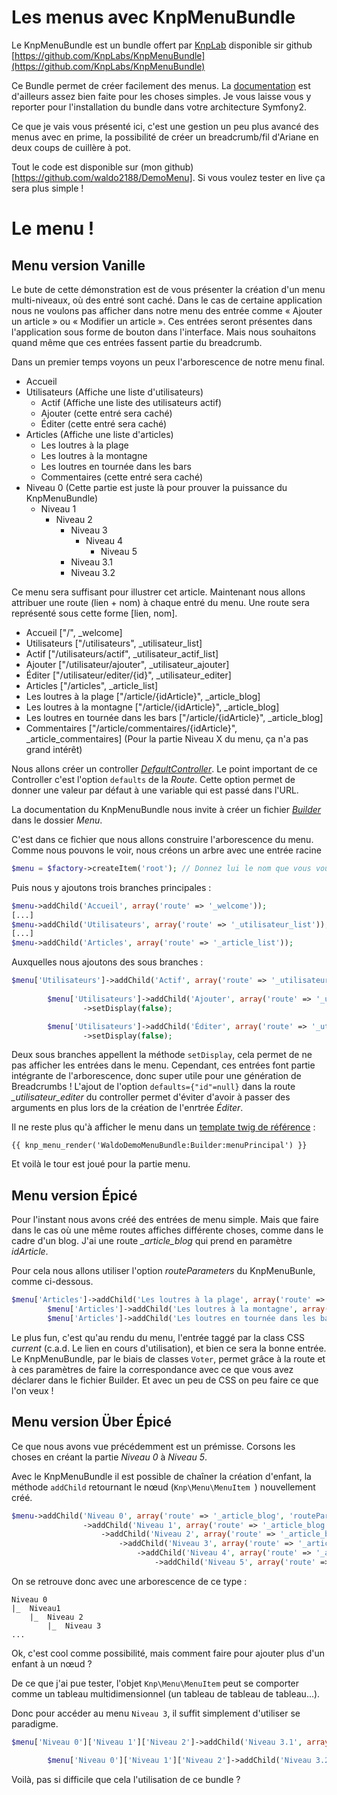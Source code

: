 ﻿Les menus avec KnpMenuBundle
============================

Le KnpMenuBundle est un bundle offert par [KnpLab](http://knplabs.com/) disponible sir github [https://github.com/KnpLabs/KnpMenuBundle](https://github.com/KnpLabs/KnpMenuBundle)

Ce Bundle permet de créer facilement des menus. La [documentation](https://github.com/KnpLabs/KnpMenuBundle/blob/master/Resources/doc/index.md) est d'ailleurs assez bien faite pour les choses simples. Je vous laisse vous y reporter pour l'installation du bundle dans votre architecture Symfony2.

Ce que je vais vous présenté ici, c'est une gestion un peu plus avancé des menus avec en prime, la possibilité de créer un breadcrumb/fil d'Ariane en deux coups de cuillère à pot.

Tout le code est disponible sur (mon github)[https://github.com/waldo2188/DemoMenu]. Si vous voulez tester en live ça sera plus simple !

Le menu !
=========

Menu version Vanille
--------------------

Le bute de cette démonstration est de vous présenter la création d'un menu multi-niveaux, où des entré sont caché. Dans le cas de certaine application nous ne voulons pas afficher dans notre menu des entrée comme « Ajouter un article » ou « Modifier un article ». Ces entrées seront présentes dans l'application sous forme de bouton dans l'interface. Mais nous souhaitons quand même que ces entrées fassent partie du breadcrumb.

Dans un premier temps voyons un peux l'arborescence de notre menu final.

- Accueil
- Utilisateurs (Affiche une liste d'utilisateurs)
	- Actif (Affiche une liste des utilisateurs actif)
	- Ajouter (cette entré sera caché)
	- Éditer (cette entré sera caché)
- Articles (Affiche une liste d'articles)
	- Les loutres à la plage
	- Les loutres à la montagne
	- Les loutres en tournée dans les bars
	- Commentaires (cette entré sera caché)
- Niveau 0 (Cette partie est juste là pour prouver la puissance du KnpMenuBundle)
	- Niveau 1
		- Niveau 2
			- Niveau 3
				- Niveau 4
					- Niveau 5
			- Niveau 3.1
			- Niveau 3.2

Ce menu sera suffisant pour illustrer cet article.
Maintenant nous allons attribuer une route (lien + nom) à chaque entré du menu. Une route sera représenté sous cette forme [lien, nom].

- Accueil ["/", _welcome]
- Utilisateurs ["/utilisateurs", _utilisateur_list]
- Actif ["/utilisateurs/actif", _utilisateur_actif_list]
- Ajouter ["/utilisateur/ajouter", _utilisateur_ajouter]
- Éditer ["/utilisateur/editer/{id}", _utilisateur_editer]
- Articles ["/articles", _article_list]
- Les loutres à la plage ["/article/{idArticle}", _article_blog]
- Les loutres à la montagne ["/article/{idArticle}", _article_blog]
- Les loutres en tournée dans les bars ["/article/{idArticle}", _article_blog]
- Commentaires ["/article/commentaires/{idArticle}", _article_commentaires]
(Pour la partie Niveau X du menu, ça n'a pas grand intérêt)


Nous allons créer un controller [*DefaultController*](https://github.com/waldo2188/DemoMenu/blob/master/src/Waldo/DemoMenuBundle/Controller/DefaultController.php).
Le point important de ce Controller c'est l'option `defaults` de la *Route*. Cette option permet de donner une valeur par défaut à une variable qui est passé dans l'URL.

La documentation du KnpMenuBundle nous invite à créer un fichier [*Builder*](https://github.com/waldo2188/DemoMenu/blob/master/src/Waldo/DemoMenuBundle/Menu/Builder.php) dans le dossier *Menu*. 

C'est dans ce fichier que nous allons construire l'arborescence du menu.
Comme nous pouvons le voir, nous créons un arbre avec une entrée racine
```php
$menu = $factory->createItem('root'); // Donnez lui le nom que vous voulez.
```

Puis nous y ajoutons trois branches principales : 
```php
$menu->addChild('Accueil', array('route' => '_welcome'));
[...]
$menu->addChild('Utilisateurs', array('route' => '_utilisateur_list'));
[...]
$menu->addChild('Articles', array('route' => '_article_list'));
```

Auxquelles nous ajoutons des sous branches :
```php
$menu['Utilisateurs']->addChild('Actif', array('route' => '_utilisateur_actif_list'));
        
        $menu['Utilisateurs']->addChild('Ajouter', array('route' => '_utilisateur_ajouter'))
                ->setDisplay(false);

        $menu['Utilisateurs']->addChild('Éditer', array('route' => '_utilisateur_editer'))
                ->setDisplay(false);
```
Deux sous branches appellent la méthode `setDisplay`, cela permet de ne pas afficher les entrées dans le menu. Cependant, ces entrées font partie intégrante de l'arborescence, donc super utile pour une génération de Breadcrumbs !
L'ajout de l'option ``defaults={"id"=null}`` dans la route *_utilisateur_editer* du controller permet d'éviter d'avoir à passer des arguments en plus lors de la création de l'enrtrée *Éditer*.

Il ne reste plus qu'à afficher le menu dans un [template twig de référence](https://github.com/waldo2188/DemoMenu/blob/master/src/Waldo/DemoMenuBundle/Resources/views/base.html.twig) :
```twig
{{ knp_menu_render('WaldoDemoMenuBundle:Builder:menuPrincipal') }}
```
Et voilà le tour est joué pour la partie menu.

Menu version Épicé
------------------
Pour l'instant nous avons créé des entrées de menu simple. Mais que faire dans le cas où une même routes affiches différente choses, comme dans le cadre d'un blog. J'ai une route *_article_blog* qui prend en paramètre *idArticle*.

Pour cela nous allons utiliser l'option *routeParameters* du KnpMenuBunle, comme ci-dessous.

```php
$menu['Articles']->addChild('Les loutres à la plage', array('route' => '_article_blog', 'routeParameters' => array('idArticle' => 'loutre-plage')));
        $menu['Articles']->addChild('Les loutres à la montagne', array('route' => '_article_blog', 'routeParameters' => array('idArticle' => 'loutre-montagne')));
        $menu['Articles']->addChild('Les loutres en tournée dans les bars', array('route' => '_article_blog', 'routeParameters' => array('idArticle' => 'loutre-a-bierre')));
```

Le plus fun, c'est qu'au rendu du menu, l'entrée taggé par la class CSS *current* (c.a.d. Le lien en cours d'utilisation), et bien ce sera la bonne entrée. Le KnpMenuBundle, par le biais de classes ``Voter``, permet grâce à la route et à ces paramètres de faire la correspondance avec ce que vous avez déclarer dans le fichier Builder. Et avec un peu de CSS on peu faire ce que l'on  veux !




Menu version Über Épicé
-----------------------
Ce que nous avons vue précédemment est un prémisse. Corsons les choses en créant la partie *Niveau 0* à *Niveau 5*.

Avec le KnpMenuBundle il est possible de chaîner la création d'enfant,
la méthode ``addChild`` retournant le nœud (``Knp\Menu\MenuItem
``) nouvellement créé.

```php
$menu->addChild('Niveau 0', array('route' => '_article_blog', 'routeParameters' => array('idArticle' => 'niveau-0')))
                ->addChild('Niveau 1', array('route' => '_article_blog', 'routeParameters' => array('idArticle' => 'niveau-1')))
                    ->addChild('Niveau 2', array('route' => '_article_blog', 'routeParameters' => array('idArticle' => 'niveau-2')))
                        ->addChild('Niveau 3', array('route' => '_article_blog', 'routeParameters' => array('idArticle' => 'niveau-3')))
                            ->addChild('Niveau 4', array('route' => '_article_blog', 'routeParameters' => array('idArticle' => 'niveau-4')))
                                ->addChild('Niveau 5', array('route' => '_article_blog', 'routeParameters' => array('idArticle' => 'niveau-5')));
```

On se retrouve donc avec une arborescence de ce type : 
```
Niveau 0
|_  Niveau1
    |_  Niveau 2
        |_  Niveau 3
...
```

Ok, c'est cool comme possibilité, mais comment faire pour ajouter plus d'un enfant à un nœud ?

De ce que j'ai pue tester, l'objet ``Knp\Menu\MenuItem`` peut se comporter comme un tableau multidimensionnel (un tableau de tableau de tableau...).

Donc pour accéder au menu ``Niveau 3``, il suffit simplement d'utiliser se paradigme.

```php
$menu['Niveau 0']['Niveau 1']['Niveau 2']->addChild('Niveau 3.1', array('route' => '_article_blog', 'routeParameters' => array('idArticle' => 'niveau-3-1')));

        $menu['Niveau 0']['Niveau 1']['Niveau 2']->addChild('Niveau 3.2', array('route' => '_article_blog', 'routeParameters' => array('idArticle' => 'niveau-3-2')));
```

Voilà, pas si difficile que cela l'utilisation de ce bundle ?
